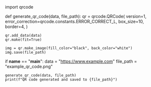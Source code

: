 import qrcode

def generate_qr_code(data, file_path):
    qr = qrcode.QRCode(
        version=1,
        error_correction=qrcode.constants.ERROR_CORRECT_L,
        box_size=10,
        border=4,
    )

    qr.add_data(data)
    qr.make(fit=True)

    img = qr.make_image(fill_color="black", back_color="white")
    img.save(file_path)

if __name__ == "__main__":
    data = "https://www.example.com"
    file_path = "example_qr_code.png"

    generate_qr_code(data, file_path)
    print(f"QR code generated and saved to {file_path}")

